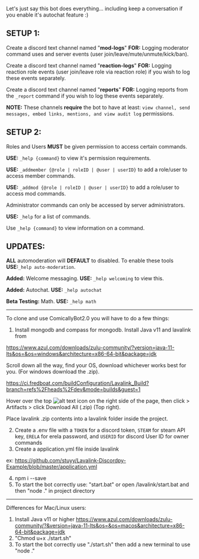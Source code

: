 Let's just say this bot does everything... including keep a conversation if you enable it's autochat feature :)

SETUP 1:
-----------------------------------------------------------------------
Create a discord text channel named "**mod-logs**"
**FOR:** Logging moderator command uses and server events (user join/leave/mute/unmute/kick/ban). 

Create a discord text channel named "**reaction-logs**"
**FOR:** Logging reaction role events (user join/leave role via reaction role) if you wish to log these events separately.

Create a discord text channel named "**reports**"
**FOR:** Logging reports from the `_report` command if you wish to log these events separately.

**NOTE:** These channels **require** the bot to have at least: 
`view channel, send messages, embed links, mentions, and view audit log` permissions.

SETUP 2:
-----------------------------------------------------------------------
Roles and Users **MUST** be given permission to access certain commands.

**USE:** `_help {command}` to view it's permission requirements.

**USE:** `_addmember {@role | roleID | @user | userID}` to add a role/user to access member commands.

**USE:** `_addmod {@role | roleID | @user | userID}` to add a role/user to access mod commands.

Administrator commands can only be accessed by server administrators.

**USE:** `_help` for a list of commands.

Use `_help {command}` to view information on a command. 

UPDATES: 
-----------------------------------------------------------------------
**ALL** automoderation will **DEFAULT** to disabled. To enable these tools **USE:**`_help auto-moderation`.

**Added:** Welcome messaging. **USE:** `_help welcoming` to view this.

**Added:** Autochat. **USE:** `_help autochat`

**Beta Testing:** Math. **USE:** `_help math`
________________________________________________________________________________
To clone and use ComicallyBot2.0 you will have to do a few things:
1. Install mongodb and compass for mongodb. Install Java v11 and lavalink from

https://www.azul.com/downloads/zulu-community/?version=java-11-lts&os=&os=windows&architecture=x86-64-bit&package=jdk 

Scroll down all the way, find your OS, download whichever works best for you. (For windows download the .zip).

https://ci.fredboat.com/buildConfiguration/Lavalink_Build?branch=refs%2Fheads%2Fdev&mode=builds&guest=1 

Hover over the top ![alt text](https://cdn.discordapp.com/attachments/418817098278764544/887838713500024832/unknown.png) icon on the right side of the page, then click > Artifacts > click Download All (.zip) (Top right).

Place lavalink .zip contents into a lavalink folder inside the project.

2. Create a .env file with a `TOKEN` for a discord token, `STEAM` for steam API key, `ERELA` for erela password, and `USERID` for discord User ID for owner commands
3. Create a application.yml file inside lavalink 

ex: https://github.com/stuyy/Lavalink-Discordpy-Example/blob/master/application.yml

4. npm i --save
5. To start the bot correctly use: "start.bat" or open /lavalink/start.bat and then "node ." in project directory
________________________________________________________________________________
Differences for Mac/Linux users:
1. Install Java v11 or higher https://www.azul.com/downloads/zulu-community/?&version=java-11-lts&os=&os=macos&architecture=x86-64-bit&package=jdk
2. "Chmod u+x ./start.sh"
3. To start the bot correctly use "./start.sh" then add a new terminal to use "node ."